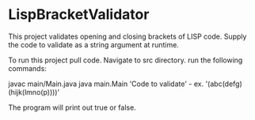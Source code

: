 # LispBracketValidator
This project validates opening and closing brackets of LISP code. Supply the code to validate as a string argument at runtime. 

To run this project pull code. Navigate to src directory. run the following commands:

javac main/Main.java
java main.Main 'Code to validate' - ex. '(abc(defg)(hijk(lmno(p))))'

The program will print out true or false.
